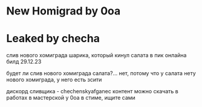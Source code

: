 # New Homigrad by 0oa
# Leaked by checha

слив нового хомиграда шарика, который кинул салата в пик онлайна
билд 29.12.23

будет ли слив нового хомиграда салата?... нет, потому что у салата нету нового хомиграда, у него есть зсити

дискорд сливщика - chechenskyafganec
контент можно скачать в работах в мастерской у 0oa в стиме, ищите сами
